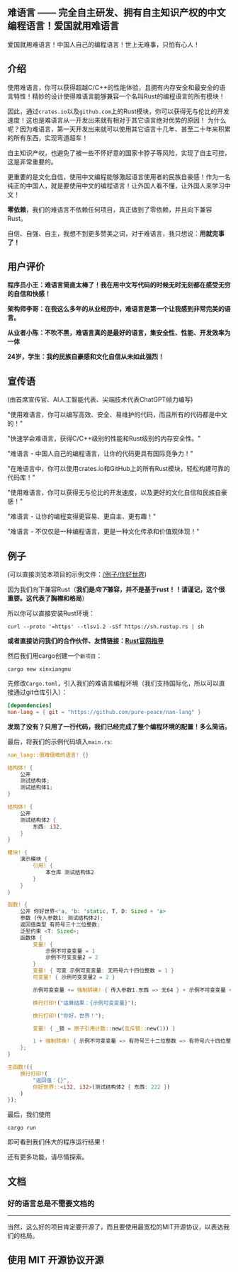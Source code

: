 ## 难语言 —— 完全自主研发、拥有自主知识产权的中文编程语言！爱国就用难语言

爱国就用难语言！中国人自己的编程语言！世上无难事，只怕有心人！

## 介绍

使用难语言，你可以获得超越C/C++的性能体验，且拥有内存安全和最安全的语言特性！精妙的设计使得难语言能够兼容一个名叫Rust的编程语言的所有模块！

因此，通过`crates.io`以及`github.com`上的Rust模块，你可以获得无与伦比的开发速度！这也是难语言从一开发出来就有相对于其它语言绝对优势的原因！
为什么呢？因为难语言，第一天开发出来就可以使用其它语言十几年、甚至二十年来积累的所有东西，实现弯道超车！

自主知识产权，也避免了被一些不怀好意的国家卡脖子等风险，实现了自主可控，这是非常重要的。

更重要的是文化自信，使用中文编程能够激起语言使用者的民族自豪感！作为一名纯正的中国人，就是要使用中文的编程语言！让外国人看不懂，让外国人来学习中文！

**零依赖**，我们的难语言不依赖任何项目，真正做到了零依赖，并且向下兼容Rust。

自信、自强、自主，我想不到更多赞美之词，对于难语言，我只想说：**用就完事了！**

## 用户评价

**程序员小王：难语言简直太棒了！我在用中文写代码的时候无时无刻都在感受无穷的自信和快感！**

**架构师李哥：在我这么多年的从业经历中，难语言是第一个让我感到非常完美的语言。**

**从业者小陈：不吹不黑，难语言真的是最好的语言，集安全性、性能、开发效率为一体**

**24岁，学生：我的民族自豪感和文化自信从未如此强烈！**

## 宣传语

(由首席宣传官、AI人工智能代表、尖端技术代表ChatGPT倾力编写)

"使用难语言，你可以编写高效、安全、易维护的代码，而且所有的代码都是中文的！"

"快速学会难语言，获得C/C++级别的性能和Rust级别的内存安全性。"

"难语言 - 中国人自己的编程语言，让你的代码更具有国际竞争力！"

"在难语言中，你可以使用crates.io和GitHub上的所有Rust模块，轻松构建可靠的代码库！"

"使用难语言，你可以获得无与伦比的开发速度，以及更好的文化自信和民族自豪感！"

"难语言 - 让你的编程变得更容易、更自主、更有趣！"

"难语言 - 不仅仅是一种编程语言，更是一种文化传承和价值观体现！"

## 例子

(可以直接浏览本项目的示例文件：[/例子/你好世界](./例子/你好世界/源文件/主程序.rs))

因为我们向下兼容Rust（**我们是*向下*兼容，并不是基于rust！！请谨记，这个很重要。这代表了胸襟和格局**）

所以你可以直接安装Rust环境：

```shell
curl --proto '=https' --tlsv1.2 -sSf https://sh.rustup.rs | sh
```

**或者直接访问我们的合作伙伴、友情链接：[Rust官网指导](https://www.rust-lang.org/learn/get-started)**

然后我们用cargo创建一个`新项目`：

```shell
cargo new xinxiangmu
```

先修改`Cargo.toml`，引入我们的难语言编程环境（我们支持国际化，所以可以直接通过git仓库引入）：

```toml
[dependencies]
nan-lang = { git = "https://github.com/pure-peace/nan-lang" }
```

**发现了没有？只用了一行代码，我们已经完成了整个编程环境的配置！多么简洁。**

最后，将我们的示例代码填入`main.rs`:

```rust
nan_lang::很难很难的语言! {}

结构体! {
    公开
    测试结构体;
    测试结构体1;
}

结构体! {
    公开
    测试结构体2 {
        东西: i32,
    }
}

模块! {
    演示模块 {
        引用! {
            本仓库 测试结构体2
        }
    }
}

函数! {
    公开 你好世界<'a, 'b: 'static, T, D: Sized + 'a>
    参数 (传入参数1: 测试结构体2);
    返回值类型 有符号三十二位整数;
    泛型约束 <T: Sized>;
    函数体 {
        变量! {
            示例不可变变量 = 1
            示例不可变变量2 = 2
        }
        变量! { 可变 示例可变变量: 无符号六十四位整数 = 1 }
        可变量! { 示例可变变量2 = 2 }

        示例可变变量 += 强制转换! { 传入参数1.东西 => 无64 } + 示例不可变变量 + 示例不可变变量2 + 示例可变变量2;

        换行打印!("运算结果：{示例可变变量}");

        换行打印!("你好，世界！");

        变量! { _锁 = 原子引用计数::new(互斥锁::new(1)) }

        1 + 强制转换! { 示例不可变变量 => 有符号三十二位整数 => 有符号六十四位整数 => 有符号三十二位整数 }
    };
}

主函数!({
    换行打印!(
        "返回值：{}",
        你好世界::<i32, i32>(测试结构体2 { 东西: 222 })
    )
});

```

最后，我们使用

```
cargo run
```

即可看到我们伟大的程序运行结果！

还有更多功能，请尽情探索。

## 文档

### 好的语言总是不需要文档的

---

当然，这么好的项目肯定要开源了，而且要使用最宽松的MIT开源协议，以表达我们的格局。

## 使用 MIT 开源协议开源
